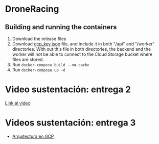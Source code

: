# DroneRacing

## Building and running the containers
1. Download the release files
2. Download [gcp_key.json](https://uniandes-my.sharepoint.com/:u:/g/personal/j_arboleda_uniandes_edu_co/EXfYJPpQnMJDiO5H66HrtC8BuHx9cQgGwZSwHVmhT3OzAg?e=iJRtFa) file, and include it in both "/api" and "/worker" directories. With out this file in both directories, the backend and the worker will not be able to connect to the Cloud Storage bucket where files are stored.
3. Run <code>docker-compose build --no-cache</code>
4. Run <code>docker-compose up -d</code>

# Video sustentación: entrega 2
[Link al video](https://youtu.be/fTSF8iFvVgA)

# Videos sustentación: entrega 3
- [Arquitectura en GCP](https://youtu.be/0MsoNKgTkik)
